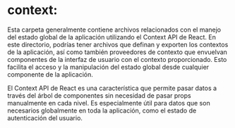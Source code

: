 # context:
 Esta carpeta generalmente contiene archivos relacionados con el manejo del estado global de la aplicación utilizando el Context API de React. En este directorio, podrías tener archivos que definan y exporten los contextos de la aplicación, así como también proveedores de contexto que envuelvan componentes de la interfaz de usuario con el contexto proporcionado. Esto facilita el acceso y la manipulación del estado global desde cualquier componente de la aplicación.

El Context API de React es una característica que permite pasar datos a través del árbol de componentes sin necesidad de pasar props manualmente en cada nivel. Es especialmente útil para datos que son necesarios globalmente en toda la aplicación, como el estado de autenticación del usuario.